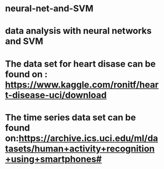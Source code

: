 # neural-net-and-SVM 
# data analysis with neural networks and SVM 
# The data set for heart disase can be found on : https://www.kaggle.com/ronitf/heart-disease-uci/download  
# The time series data set can be found on:https://archive.ics.uci.edu/ml/datasets/human+activity+recognition+using+smartphones#
